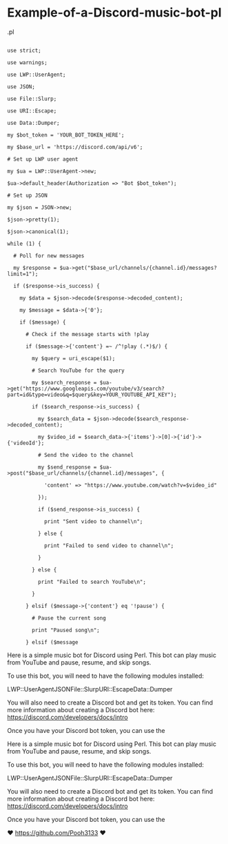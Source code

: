 # Example-of-a-Discord-music-bot-pl
.pl

``` #!/usr/bin/perl

use strict;

use warnings;

use LWP::UserAgent;

use JSON;

use File::Slurp;

use URI::Escape;

use Data::Dumper;

my $bot_token = 'YOUR_BOT_TOKEN_HERE';

my $base_url = 'https://discord.com/api/v6';

# Set up LWP user agent

my $ua = LWP::UserAgent->new;

$ua->default_header(Authorization => "Bot $bot_token");

# Set up JSON

my $json = JSON->new;

$json->pretty(1);

$json->canonical(1);

while (1) {

  # Poll for new messages

  my $response = $ua->get("$base_url/channels/{channel.id}/messages?limit=1");

  if ($response->is_success) {

    my $data = $json->decode($response->decoded_content);

    my $message = $data->{'0'};

    if ($message) {

      # Check if the message starts with !play

      if ($message->{'content'} =~ /^!play (.*)$/) {

        my $query = uri_escape($1);

        # Search YouTube for the query

        my $search_response = $ua->get("https://www.googleapis.com/youtube/v3/search?part=id&type=video&q=$query&key=YOUR_YOUTUBE_API_KEY");

        if ($search_response->is_success) {

          my $search_data = $json->decode($search_response->decoded_content);

          my $video_id = $search_data->{'items'}->[0]->{'id'}->{'videoId'};

          # Send the video to the channel

          my $send_response = $ua->post("$base_url/channels/{channel.id}/messages", {

            'content' => "https://www.youtube.com/watch?v=$video_id"

          });

          if ($send_response->is_success) {

            print "Sent video to channel\n";

          } else {

            print "Failed to send video to channel\n";

          }

        } else {

          print "Failed to search YouTube\n";

        }

      } elsif ($message->{'content'} eq '!pause') {

        # Pause the current song

        print "Paused song\n";

      } elsif ($message
```

Here is a simple music bot for Discord using Perl. This bot can play music from YouTube and pause, resume, and skip songs.

To use this bot, you will need to have the following modules installed:

LWP::UserAgentJSONFile::SlurpURI::EscapeData::Dumper

You will also need to create a Discord bot and get its token. You can find more information about creating a Discord bot here: https://discord.com/developers/docs/intro

Once you have your Discord bot token, you can use the

Here is a simple music bot for Discord using Perl. This bot can play music from YouTube and pause, resume, and skip songs.

To use this bot, you will need to have the following modules installed:

LWP::UserAgentJSONFile::SlurpURI::EscapeData::Dumper

You will also need to create a Discord bot and get its token. You can find more information about creating a Discord bot here: https://discord.com/developers/docs/intro

Once you have your Discord bot token, you can use the

❤ https://github.com/Pooh3133 ❤
